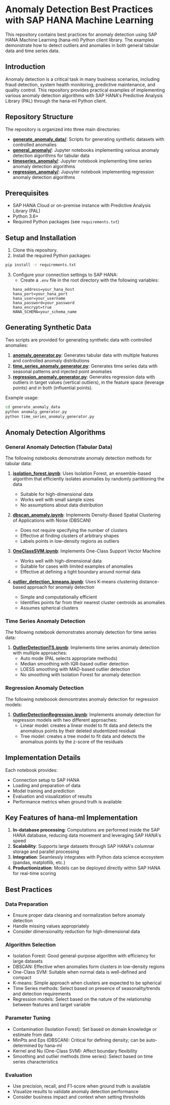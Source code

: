 # Anomaly Detection Best Practices with SAP HANA Machine Learning

This repository contains best practices for anomaly detection using SAP HANA Machine Learning (hana-ml) Python client library. The examples demonstrate how to detect outliers and anomalies in both general tabular data and time series data.

## Introduction

Anomaly detection is a critical task in many business scenarios, including fraud detection, system health monitoring, predictive maintenance, and quality control. This repository provides practical examples of implementing various anomaly detection algorithms with SAP HANA's Predictive Analysis Library (PAL) through the hana-ml Python client.

## Repository Structure

The repository is organized into three main directories:

- **[generate_anomaly_data/](https://github.com/SAP-samples/sap-btp-ai-best-practices/tree/main/best-practices/anomaly-detection/python/generate_anomaly_data)**: Scripts for generating synthetic datasets with controlled anomalies
- **[general_anomaly/](https://github.com/SAP-samples/sap-btp-ai-best-practices/tree/main/best-practices/anomaly-detection/python/general_anomaly)**: Jupyter notebooks implementing various anomaly detection algorithms for tabular data
- **[timeseries_anomaly/](https://github.com/SAP-samples/sap-btp-ai-best-practices/tree/main/best-practices/anomaly-detection/python/timeseries_anomaly)**: Jupyter notebook implementing time series anomaly detection algorithms
- **[regression_anomaly/]()**: Jupuyter notebook implementing regression anomaly detection algorithms

## Prerequisites

- SAP HANA Cloud or on-premise instance with Predictive Analysis Library (PAL)
- Python 3.6+
- Required Python packages (see `requirements.txt`)

## Setup and Installation

1. Clone this repository.
2. Install the required Python packages:

```bash
pip install -r requirements.txt
```

3. Configure your connection settings to SAP HANA:
   - Create a `.env` file in the root directory with the following variables:
   ```
   hana_address=your_hana_host
   hana_port=your_hana_port
   hana_user=your_username
   hana_password=your_password
   hana_encrypt=true
   HANA_SCHEMA=your_schema_name
   ```

## Generating Synthetic Data

Two scripts are provided for generating synthetic data with controlled anomalies:

1. **[anomaly_generator.py](https://github.com/SAP-samples/sap-btp-ai-best-practices/blob/main/best-practices/anomaly-detection/python/generate_anomaly_data/anomaly_generator.py)**: Generates tabular data with multiple features and controlled anomaly distributions
2. **[time_series_anomaly_generator.py](https://github.com/SAP-samples/sap-btp-ai-best-practices/blob/main/best-practices/anomaly-detection/python/generate_anomaly_data/time_series_anomaly_generator.py)**: Generates time series data with seasonal patterns and injected point anomalies
3. **[regression_anomaly_generator.py]()**: Generates regression data with outliers in target values (vertical outliers), in the feature space (leverage points) and in both (influential points).

Example usage:
```bash
cd generate_anomaly_data
python anomaly_generator.py
python time_series_anomaly_generator.py
```

## Anomaly Detection Algorithms

### General Anomaly Detection (Tabular Data)

The following notebooks demonstrate anomaly detection methods for tabular data:

1. **[isolation_forest.ipynb](https://github.com/SAP-samples/sap-btp-ai-best-practices/blob/main/best-practices/anomaly-detection/python/general_anomaly/isolation_forest.ipynb)**: Uses Isolation Forest, an ensemble-based algorithm that efficiently isolates anomalies by randomly partitioning the data
   - Suitable for high-dimensional data
   - Works well with small sample sizes
   - No assumptions about data distribution

2. **[dbscan_anomaly.ipynb](https://github.com/SAP-samples/sap-btp-ai-best-practices/blob/main/best-practices/anomaly-detection/python/general_anomaly/dbscan_anomaly.ipynb)**: Implements Density-Based Spatial Clustering of Applications with Noise (DBSCAN)
   - Does not require specifying the number of clusters
   - Effective at finding clusters of arbitrary shapes
   - Labels points in low-density regions as outliers

3. **[OneClassSVM.ipynb](https://github.com/SAP-samples/sap-btp-ai-best-practices/blob/main/best-practices/anomaly-detection/python/general_anomaly/OneClassSVM.ipynb)**: Implements One-Class Support Vector Machine
   - Works well with high-dimensional data
   - Suitable for cases with limited examples of anomalies
   - Effective at defining a tight boundary around normal data

4. **[outlier_detection_kmeans.ipynb](https://github.com/SAP-samples/sap-btp-ai-best-practices/blob/main/best-practices/anomaly-detection/python/general_anomaly/outlier_detection_kmeans.ipynb)**: Uses K-means clustering distance-based approach for anomaly detection
   - Simple and computationally efficient
   - Identifies points far from their nearest cluster centroids as anomalies
   - Assumes spherical clusters

### Time Series Anomaly Detection

The following notebook demonstrates anomaly detection for time series data:

1. **[OutlierDetectionTS.ipynb](https://github.com/SAP-samples/sap-btp-ai-best-practices/blob/main/best-practices/anomaly-detection/python/timeseries_anomaly/OutlierDetectionTS.ipynb)**: Implements time series anomaly detection with multiple approaches:
   - Auto mode (PAL selects appropriate methods)
   - Median smoothing with IQR-based outlier detection
   - LOESS smoothing with MAD-based outlier detection
   - No smoothing with Isolation Forest for anomaly detection

### Regression Anomaly Detection

The following noteboook demosntrates anomaly detection for regression models:

1. **[OutlierDetectionRegression.ipynb](regression_anomaly/OutlierDetectionRegression.ipynb)**: Implements anomaly detection for regression models with two different approaches:
   - Linear model: creates a linear model to fit data and detects the anomalous points by their deleted studentized residual
   - Tree model: creates a tree model to fit data and detects the anomalous points by the z-score of the residuals

## Implementation Details

Each notebook provides:
- Connection setup to SAP HANA
- Loading and preparation of data
- Model training and prediction
- Evaluation and visualization of results
- Performance metrics when ground truth is available

## Key Features of hana-ml Implementation

1. **In-database processing**: Computations are performed inside the SAP HANA database, reducing data movement and leveraging SAP HANA's speed
2. **Scalability**: Supports large datasets through SAP HANA's columnar storage and parallel processing
3. **Integration**: Seamlessly integrates with Python data science ecosystem (pandas, matplotlib, etc.)
4. **Productionization**: Models can be deployed directly within SAP HANA for real-time scoring

## Best Practices

### Data Preparation
- Ensure proper data cleaning and normalization before anomaly detection
- Handle missing values appropriately
- Consider dimensionality reduction for high-dimensional data

### Algorithm Selection
- Isolation Forest: Good general-purpose algorithm with efficiency for large datasets
- DBSCAN: Effective when anomalies form clusters in low-density regions
- One-Class SVM: Suitable when normal data is well-defined and compact
- K-means: Simple approach when clusters are expected to be spherical
- Time Series methods: Select based on presence of seasonality/trends and detection requirements
- Regression models: Select based on the nature of the relationship between features and target variable

### Parameter Tuning
- Contamination (Isolation Forest): Set based on domain knowledge or estimate from data
- MinPts and Eps (DBSCAN): Critical for defining density; can be auto-determined by hana-ml
- Kernel and Nu (One-Class SVM): Affect boundary flexibility
- Smoothing and outlier methods (time series): Select based on time series characteristics

### Evaluation
- Use precision, recall, and F1-score when ground truth is available
- Visualize results to validate anomaly detection performance
- Consider business impact and context when setting thresholds


